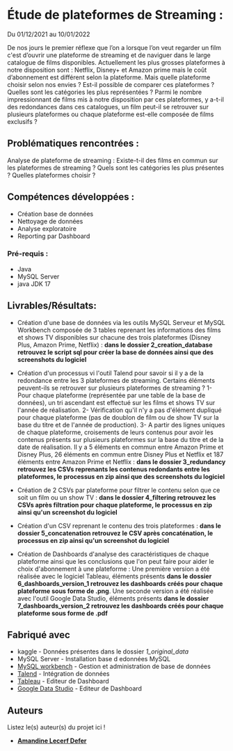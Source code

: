 # Étude de plateformes de Streaming :
Du 01/12/2021 au 10/01/2022

De nos jours le premier réflexe que l’on a lorsque l’on veut regarder un film c'est d’ouvrir une plateforme de streaming et de naviguer dans le large catalogue de films disponibles. Actuellement les plus grosses plateformes à notre disposition sont : Netflix, Disney+ et Amazon prime mais le coût d’abonnement est différent selon la plateforme. Mais quelle plateforme choisir selon nos envies ? Est-il possible de comparer ces plateformes ? Quelles sont les catégories les plus représentées ? Parmi le nombre impressionnant de films mis à notre disposition par ces plateformes, y a-t-il des redondances dans ces catalogues, un film peut-il se retrouver sur plusieurs plateformes ou chaque plateforme est-elle composée de films exclusifs ?

## Problématiques rencontrées :

Analyse de plateforme de streaming : Existe-t-il des films en commun sur les plateformes de streaming ? Quels sont les catégories les plus présentes ? Quelles plateformes choisir ?

## Compétences développées :

- Création base de données
- Nettoyage de données
- Analyse exploratoire
- Reporting par Dashboard


### Pré-requis :

- Java
- MySQL Server
- java JDK 17


## Livrables/Résultats:

- Création d'une base de données via les outils MySQL Serveur et MySQL Workbench composée de 3 tables reprenant les informations des films et shows TV disponibles sur chacune des trois plateformes (Disney Plus, Amazon Prime, Netflix) : **dans le dossier 2_creation_database retrouvez le script sql pour créer la base de données ainsi que des screenshots du logiciel**

- Création d'un processus vi l'outil Talend pour savoir si il y a de la redondance entre les 3 plateformes de streaming. Certains éléments peuvent-ils se retrouver sur plusieurs plateformes de streaming ? 1- Pour chaque plateforme (représentée par une table de la base de données), un tri ascendant est effectué sur les films et shows TV sur l'année de réalisation. 2- Vérification qu'il n'y a pas d'élément dupliqué pour chaque plateforme (pas de doublon de film ou de show TV sur la base du titre et de l'année de production). 3- A partir des lignes uniques de chaque plateforme, croisements de leurs contenus pour avoir les contenus présents sur plusieurs plateformes sur la base du titre et de la date de réalisation. Il y a 5 éléments en commun entre Amazon Prime et Disney Plus, 26 éléments en commun entre Disney Plus et Netflix et 187 éléments entre Amazon Prime et Netflix : **dans le dossier 3_redundancy retrouvez les CSVs reprenants les contenus redondants entre les plateformes, le processus en zip ainsi que des screenshots du logiciel**

- Création de 2 CSVs par plateforme pour filtrer le contenu selon que ce soit un film ou un show TV : **dans le dossier 4_filtering retrouvez les CSVs après filtration pour chaque plateforme, le processus en zip ainsi qu'un screenshot du logiciel**

- Création d'un CSV reprenant le contenu des trois plateformes : **dans le dossier 5_concatenation retrouvez le CSV après concaténation, le processus en zip ainsi qu'un screenshot du logiciel**

- Création de Dashboards d'analyse des caractéristiques de chaque plateforme ainsi que les conclusions que l'on peut faire pour aider le choix d'abonnement à une plateforme :
Une première version a été réalisée avec le logiciel Tableau, éléments présents **dans le dossier 6_dashboards_version_1 retrouvez les dashboards créés pour chaque plateforme sous forme de .png**. Une seconde version a été réalisée avec l'outil Google Data Studio, éléments présents **dans le dossier 7_dashboards_version_2 retrouvez les dashboards créés pour chaque plateforme sous forme de .pdf**

## Fabriqué avec

* kaggle - Données présentes dans le dossier _1_original_data_
* MySQL Server - Installation base d edonnées MySQL
* [MySQL workbench](https://www.mysql.com/fr/products/workbench/) - Gestion et administration de base de données
* [Talend](https://www.talend.com/) - Intégration de données
* [Tableau](https://www.tableau.com/fr-fr) - Editeur de Dashboard
* [Google Data Studio](https://datastudio.google.com/u/0/) - Editeur de Dashboard

## Auteurs
Listez le(s) auteur(s) du projet ici !
* [**Amandine Lecerf Defer**](https://github.com/AmandineLecerfDefer)
